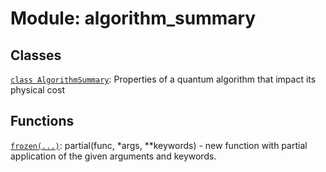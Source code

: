 # Module: algorithm_summary






## Classes

[`class AlgorithmSummary`](../../qualtran/surface_code/AlgorithmSummary.md): Properties of a quantum algorithm that impact its physical cost

## Functions

[`frozen(...)`](../../qualtran/drawing/musical_score/frozen.md): partial(func, *args, **keywords) - new function with partial application of the given arguments and keywords.


